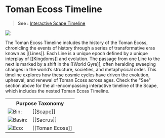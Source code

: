 <!-- wiki-header-section:start -->

# Toman Ecoss Timeline

> **See :** [Interactive Scape Timeline](../scape_timeline.html)

<img src="wiki_images/Toman Ecoss Timeline.png"><i></i></img>


The Toman Ecoss Timeline includes the history of the Toman Ecoss, chronicling the events of history through a series of transformative eras known as [[Lines]]. Each Line is a unique epoch defined by a unique interplay of [[Kingdoms]] and evolution. The passage from one Line to the next is marked by a shift in the [[World Gyre]], often heralding sweeping changes in the world’s structure, societies, and metaphysical order. This timeline explores how these cosmic cycles have driven the evolution, upheaval, and renewal of Toman Ecoss across ages. Check the "See" section above for the all-encompassing interactive timeline of the Scape, which includes the nested Toman Ecoss Timeline.

<!-- wiki-header-section:end -->

<!-- taxonomy-table-section:start -->
<div class="taxonomy-table">
  <table>
    <tr>
      <th colspan="3">Purpose Taxonomy</th>
    </tr>
    <tr>
      <td class="taxon-label"><img src="svg/bin.svg" class="taxon-icon">Bin:</td>
      <td class="taxon-content" colspan="2">[[Scape]]</td>
    </tr>
    <tr>
      <td class="taxon-label"><img src="svg/basin.svg" class="taxon-icon">Basin:</td>
      <td class="taxon-content" colspan="2">[[Sacrus]]</td>
    </tr>
    <tr>
      <td class="taxon-label"><img src="svg/eco.svg" class="taxon-icon">Eco:</td>
      <td class="taxon-content" colspan="2">[[Toman Ecoss]]</td>
    </tr>
  </table>
</div>
<!-- taxonomy-table-section:end -->

<!--
The timeline of the [[Toman Ecoss]] is divided into significant Lines, defined by eras between shifts of the [[Dance of Spira]], as evident through changes in the [[World Gyre]]'s rotation. These Lines are marked by profound transformations in the nature of existence, belief, balance of power, and the planar ecosystem as a whole.


## Cosmic Origins

### Point Zero: Before Creation

Before the plane was created, [[Zlellis and O'numeume]] consumed from the [[Sourcewaters]] of the [[Godan Ecoss]] in the [[Fractal Waters]] and met. Their initial encounter would establish the fundamental duality that would eventually manifest as Toma itself.

## The Major Lines

### Line from Origin (0 R.T. - 634 R.T.)
**The Beginning**

- The plane was created by the [[Goda]]. The voices of their argument lingered through the plane of Toma.
- The Goda argued and eventually left the plane, setting the stage for the emergence of other forces. The [[Nesa]] were slowly birthed during this period.
- These Nesa established a natural structure through the voices of their gods, until a significant conflict disrupted the emerging order.
- The [[Decara]] Kingdom worshipped one of these two primordial voices as their leader, calling him [[Voices#Scream|Scream]].

This foundational period established the basic physical and metaphysical laws that would govern Toma throughout all subsequent Lines. The departure of the Goda left space for the development of autonomous forces and beings, beginning the plane's journey toward self-governance.

### Versagoth Line (634 R.T. - 835 R.T.)
**Natural War**

- A time of chaos and conflict known as the [[Natural War]], where the primal forces of nature and emerging lifeforms clashed for dominance without the guidance of gods.
- [[Gorisain]], a Decaran [[Dreg]], achieved [[Source Surge Types#Nascension|Nascension]] through the [[Two Virus Mythos]]. In this process, he claimed the voice of Scream.
- The Decara and Natura fought a 205-year Natural War that reshaped the landscape and power dynamics of the plane.

The Versagoth Line ended with a significant shift in the Dance of Spira, though this was a broken line transition as no overwhelming force emerged victorious. Instead, the creation of [[Dar]] as a counterbalance to Toma maintained a tenuous equilibrium between constructive and destructive forces.

### Line from Maturation (835 R.T. - 1,386 R.T.)
**Line of Nature Harmony**

- A period of balance and harmony between the elemental kingdoms: [[Bluma]], [[Natura]], [[Ferra]], and [[Celia]].
- The kingdoms existed in a state of relative peace, with natural cycles and laws governing their interactions.
- [[Huma]] and [[Monstra]] were introduced to the plane, adding new dimensions of consciousness and potential.
- The [[Goda]] returned, believing that everything was stable and in harmony, not realizing the underlying tensions developing beneath the surface.

This 551-year period represented the longest sustained era of relative peace in Toma's history, allowing for the development of complex ecosystems and the early foundations of civilization. The introduction of Huma consciousness would ultimately prove transformative for the plane's future development.


### Truthsayer Line (1,386 R.T. - 1,698 R.T.)
**Age of Voices**

- The [[Godan Voices]] ruled over the planes through the [[Nesa]]. Two voices were always present in the Toman Ecoss, called [[Scream]] and [[Whisper]].
- [[Gorisain]] captured a voice, spreading hatred and corruption through oral and religious communication. Some [[Huma]] began to believe in [[Basilica]], a distorted faith spread by Gorisain's influence.
- This grew Gorisain's power within Dar. This god, to the Huma, became known as His Scream.
- [[Corvi]] tried to capture another voice to combat this but failed in harnessing its power, splitting his form. Over time he attempted to rebuild himself but couldn't seem to get a hold of [[Kee]], the holder of the second voice he had lost.
- This period marked the first formation of the [[Chain of Delta]], with its resilience mimicking Corvi's own fragmented persistence.

The 312-year Truthsayer Line saw the emergence of sophisticated theological structures and the beginning of organized religion as a major force in Toman societies. The competition between divine voices established patterns of spiritual conflict that would persist throughout subsequent Lines.

### Phan Tenscia Line (1,698 R.T. - 1,972 R.T.)
**Era of Instability**

- The [[Gradient]] was destabilized by [[Behinyu]] and [[Never]], causing [[Spira]] and magic to spiral out of control.
- This era saw the dominance of Spira, with the boundaries between the material and spiritual worlds becoming increasingly blurred.
- Magical phenomena became unpredictable and often dangerous, leading to significant shifts in how societies approached and regulated supernatural powers.

The destabilization of fundamental metaphysical systems during this 274-year period created both tremendous challenges and opportunities for advancement in understanding the nature of reality itself. Many of the magical theories and practices still used in current times have their origins in adaptations developed during this turbulent era.

### Line from Loss
**Period of Rebirth**

- A line of growth that emerged from the loss of fundamental aspects of life.
- Societies rebuilt from the metaphysical instability of the previous Line, developing new philosophical approaches to existence.
- This period saw the beginning of more structured approaches to both spiritual and material development, with an emphasis on preservation of knowledge.

The exact duration of this Line remains debated among scholars, as records from this period show inconsistencies in timekeeping methods, possibly due to lingering effects from the Gradient destabilization.

### Taxotheir Line
**Systematic Classification**

- The beginning of [[Purpose Taxonomy]] was formed during this era, establishing frameworks for understanding the relationships between different aspects of existence.
- A time marked by warfare over [[Hollow Resource]], with the different kingdoms vying for control over these valuable materials.
- The systematic approach to categorization developed during this period would have lasting impacts on how future generations understood their world and their place within it.

This Line saw the emergence of many of the organizational structures and classification systems still used in the Current Line, representing a crucial step in the intellectual development of Toman societies.

### Cel Blindbirth Line
**Celia Dominance**

- A time of [[Celia]] dominance, where the surface of the plane became inhospitable due to the overwhelming presence of decomposition forces.
- The [[Huma]] were forced underground, retreating from the dangerous and decaying surface world.
- This period of hardship and adaptation fundamentally transformed Huma society, creating cultural patterns and survival strategies that would influence their development for Lines to come.
- Near the end of the Cel Blindbirth Line, the settlement of [[Scender]] was established. This marks the emergence of the [[East Sanctan Huma Lineage]], the first population of Huma to rise from Endem and reestablish themselves on Toma's terrain—preceding other lineages who would emerge during the subsequent Line from Few.

The retreat underground during this Line created a psychological impact still evident in certain architectural styles and cultural practices, particularly a tendency toward enclosed spaces with artificial illumination mimicking natural light.

### Line from Few 
**Reclamation and Rebuilding**

- The [[Huma]] emerged from their subterranean refuges, reclaiming the surface of the plane for the first time since the Taxotheir Line.
- Societies began to rebuild, adapting to the new realities of the world after the Celia dominance had subsided.
- This Line culminated in the [[War of Conclusions]] (510-540), a conflict that would reshape political boundaries and power structures.

The 540-year Line from Few represented a crucial period of recovery and adaptation, as Huma and other conscious beings reestablished their presence in a world transformed by the previous dominance of Celia forces.

### Current Line
**Technological Advancement**

- The [[Automata]] are introduced, bringing unprecedented technological capabilities to Toma.
- This line is marked by rapid advancement and the growing influence of non-organic life forms.
- [[Therium]] is revealed to the world, offering new possibilities for interaction between organic and constructed consciousness.
- [[Primordials]] go extinct, marking the end of an ancient lineage of beings who once shaped the fundamental nature of the plane.
- The [[Battle of the Rising Sea]] represents a major conflict with far-reaching consequences for coastal regions.
- The formation of the [[Sea Level Party]], including notable figures such as [[Laika Acker]], [[Lavinho]], and [[Mellifera]], occurs in the 40th year of this Line.

As the Current Line continues to unfold, societies throughout Toma grapple with rapid changes and shifting power dynamics, navigating a world increasingly shaped by technological innovation and the aftermath of primordial extinction.

### Autka Hostilis Line
**Projected Future: Virus Dominance**

- The projected future line, where constructs and machines rise to dominance, displacing organic life.
- [[Fuscia Lustin]] is killed, removing a major stabilizing force from the political landscape.
- [[Nadie]] dominate middle [[Wyldere]], expanding their influence across previously diverse territories.
- Automata + Decara (a resonant called a Virus) overrun the world, fundamentally transforming the nature of consciousness on the plane.
- Gorisain aims to claim his dominion on Toma after growing Dar for 4,700 years, potentially fulfilling ambitions set in motion during the Versagoth Line.

This potential future represents one of several possible paths for Toma's development, with current actions across the plane potentially altering or reinforcing this trajectory.

## Calendar and Timekeeping

### Calendar System

A year in the Toman Ecoss is 360 days long, divided into 10 months of 36 days each. This calendar accounts for the effects of Shortstars and Longstars, which influence the length of days and nights.

- **Day Length**: 20 hours
- **Week Length**: 10 days
- **Month Length**: 36 days
- **Year Length**: 360 days

The current calendar is split into two sections, reflecting the dual nature of the plane's timekeeping and its reliance on celestial events.

### Months of the Toman Calendar

The ten months of the Toman calendar preserve ancient linguistic roots, some dating back before the Cel Blindbirth Line:

1. **Jaks** - First month, associated with new beginnings and planning
2. **Mempith** - From "pith" or inner sanctum, a time for introspection
3. **Atton** - Month of community building and collaboration
4. **Fer** - Associated with growth and natural development
5. **N'jevr** - Derived from an old name for Never before Arkon was closed off
6. **Sempr** - Month of middle stability and balance
7. **Dism** - Period of harvest and gathering
8. **Alm** - Associated with preparation for darker seasons
9. **Mule** - Month of reflection and ancestral remembrance
10. **Jaol** - Final month, carrying ancient linguistic significance related to completion

### Line Duration

Lines typically last around 500 years, though this can vary significantly based on cosmic factors:

- **Spira Storage**: The end of a Line is triggered by a change in the Dance of Spira's rotation, which is influenced by the number of souls stored by [[Never]].
- As Never tends to gain more souls than he loses, Lines tend to be lengthy, averaging close to 500 years.
- The World Gyre rate of change follows a positive exponential curve, accelerating as a Line approaches its conclusion.

## The Gyre Shift Phenomenon

The Gyre Shift refers to the change in rotation of the [[World Gyre]], signifying the end of a Line. This cosmic event has profound implications for all aspects of life in Toma:

- **Biome Shifting**: Ecosystems gradually migrate in the direction of the gyre, with [[Natura Nesa]] using detritus to fuel the growth of the plane.
- **Climate Changes**: [[Sol Unita]] believes the plane is getting hotter because of the World Gyre swapping direction toward them following the Line from Few.
- **Spiritual Resonance**: Belief systems often undergo significant transformations during Gyre Shifts, as the metaphysical underpinnings of reality briefly become more apparent to mortal perception.

These shifts represent crucial turning points in Toman history, moments when the accumulated tensions and developments of a Line resolve themselves into new patterns that will define the era to come.

## Images

<img src="wiki_images/Dance_of_Spira.png"><i>Visualization of the Dance of Spira's rotation changes at major Line transitions</i></img>

<img src="wiki_images/World_Gyre_Map.png"><i>Map showing the directional effects of the World Gyre during the Current Line</i></img>

## Inspiration

The Toman Ecoss Timeline draws inspiration from various sources, including:
- Cyclical time concepts from Hindu and Mayan cosmologies
- Geological epochs and their defining characteristics
- Historical periods of human civilization and their transition points
- Science fiction concepts of future evolution and technological singularity
- Ecological succession models in natural systems

## Related Wiki Pages

- [[Dance of Spira]]
- [[World Gyre]]
- [[Goda]]
- [[Zlellis and O'numeume]]
- [[Nesa]]
- [[Natural War]]
- [[War of Conclusions]]
- [[Current Line]]
- [[Primordials]]

-->

<!-- not-for-live-publishing:start -->
<!-- obsidian-pull:start -->

<!-- obsidian-pull:end -->
<!-- not-for-live-publishing:end -->